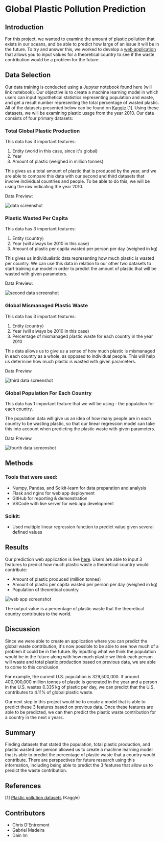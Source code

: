 # Global Plastic Pollution Prediction

## Introduction
For this project, we wanted to examine the amount of plastic pollution that exists in our oceans, and be able to predict how large of an issue it will be in the future. To try and answer this, we worked to develop a [web application](https://dain.cafe/pollutionproj/) that allows you to input values for a theoretical country to see if the waste contribution would be a problem for the future.

## Data Selection
Our data training is conducted using a Jupyter notebook found here (will link notebook). Our objective is to create a machine learning model in which users can input hypothetical statistics representing population and waste, and get a result number representing the total percentage of wasted plastic. All of the datasets presented below can be found on [Kaggle](https://www.kaggle.com/sohamgade/plastic-datasets/version/1?select=global-plastics-production.csv) [1]. Using these datasets, we will be examining plastic usage from the year 2010. Our data consists of four primary datasets:

### Total Global Plastic Production
This data has 3 important features:
1. Entity (world in this case, since it's global)
2. Year
3. Amount of plastic (weighed in million tonnes)

This gives us a total amount of plastic that is produced by the year, and we are able to compare this data with our second and third datasets that involve individual countries and people. To be able to do this, we will be using the row indicating the year 2010.

Data Preview:

![data screenshot](images/totalplastic.png)

### Plastic Wasted Per Capita
This data has 3 important features:
1. Entity (country)
2. Year (will always be 2010 in this case)
3. Amount of plastic per capita wasted per person per day (weighed in kg)

This gives us individualistic data representing how much plastic is wasted per country. We can use this data in relation to our other two datasets to start training our model in order to predict the amount of plastic that will be wasted with given parameters.

Data Preview:

![second data screenshot](images/plasticpercapita.png)

### Global Mismanaged Plastic Waste
This data has 3 important features:
1. Entity (country)
2. Year (will always be 2010 in this case)
3. Percentage of mismanaged plastic waste for each country in the year 2010

This data allows us to give us a sense of how much plastic is mismanaged in each country as a whole, as opposed to individual people. This will help us determine how much plastic is wasted with given parameters.

Data Preview

![third data screenshot](images/globalmismanagedwaste.png)

### Global Population For Each Country
This data has 1 important feature that we will be using - the population for each country.

The population data will give us an idea of how many people are in each country to be wasting plastic, so that our linear regression model can take this into account when predicting the plastic waste with given parameters.

Data Preview

![fourth data screenshot](images/globalpopulation.png)

## Methods
### Tools that were used:
- Numpy, Pandas, and Scikit-learn for data preparation and analysis
- Flask and nginx for web app deployment
- GitHub for reporting & demonstration
- VSCode with live server for web app development

### Scikit:
- Used multiple linear regression function to predict value given several defined values

## Results
Our prediction web application is live [here](https://dain.cafe/pollutionproj/). Users are able to input 3 features to predict how much plastic waste a theoretical country would contribute:
- Amount of plastic produced (million tonnes)
- Amount of plastic per capita wasted per person per day (weighed in kg)
- Population of theoretical country

![web app screenshot](images/webapp.jpg)

The output value is a percentage of plastic waste that the theoretical country contributes to the world.


## Discussion
Since we were able to create an application where you can predict the global waste contribution, it's now possible to be able to see how much of a problem it could be in the future. By inputting what we think the population would be in the future along with how much plastic we think each person will waste and total plastic production based on previous data, we are able to come to this conclusion.

For example, the current U.S. population is 329,500,000. If around 400,000,000 million tonnes of plastic is generated in the year and a person in the U.S. wastes 0.335 kg of plastic per day, we can predict that the U.S. contributes to 4.11% of global plastic waste.

Our next step in this project would be to create a model that is able to predict these 3 features based on previous data. Once these features are able to be predicted, we can then predict the plastic waste contribution for a country in the next *x* years.

## Summary
Finding datasets that stated the population, total plastic production, and plastic wasted per person allowed us to create a machine learning model that is able to predict the percentage of plastic waste that a country would contribute. There are perspectives for future research using this information, including being able to predict the 3 features that allow us to predict the waste contribution.

## References
[1] [Plastic pollution datasets](https://www.kaggle.com/sohamgade/plastic-datasets/version/1?select=global-plastics-production.csv) (Kaggle)

## Contributors
- Chris D'Entremont
- Gabriel Madeira
- Dain Im
